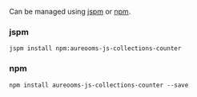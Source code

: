 Can be managed using
[jspm](http://jspm.io)
or [npm](https://github.com/npm/npm).

### jspm
```terminal
jspm install npm:aureooms-js-collections-counter
```

### npm
```terminal
npm install aureooms-js-collections-counter --save
```
